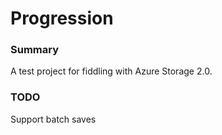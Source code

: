 Progression
======
### Summary
A test project for fiddling with Azure Storage 2.0.

### TODO
Support batch saves